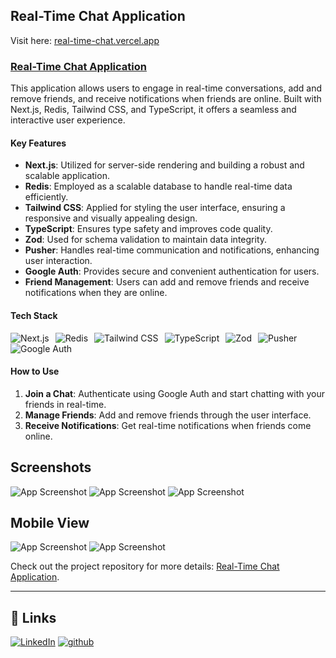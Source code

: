 ## Real-Time Chat Application

Visit here: [real-time-chat.vercel.app](https://realtime-chat-app66.vercel.app/)

### [Real-Time Chat Application](https://realtime-chat-app66.vercel.app/)

This application allows users to engage in real-time conversations, add and remove friends, and receive notifications when friends are online. Built with Next.js, Redis, Tailwind CSS, and TypeScript, it offers a seamless and interactive user experience.

#### Key Features
- **Next.js**: Utilized for server-side rendering and building a robust and scalable application.
- **Redis**: Employed as a scalable database to handle real-time data efficiently.
- **Tailwind CSS**: Applied for styling the user interface, ensuring a responsive and visually appealing design.
- **TypeScript**: Ensures type safety and improves code quality.
- **Zod**: Used for schema validation to maintain data integrity.
- **Pusher**: Handles real-time communication and notifications, enhancing user interaction.
- **Google Auth**: Provides secure and convenient authentication for users.
- **Friend Management**: Users can add and remove friends and receive notifications when they are online.

#### Tech Stack
<div style="display: flex; flex-wrap: wrap;">
  <img src="https://img.shields.io/badge/Next.js-000000?style=for-the-badge&logo=nextdotjs&logoColor=white" alt="Next.js" style="margin-right: 10px;" />
  <img src="https://img.shields.io/badge/Redis-DC382D?style=for-the-badge&logo=redis&logoColor=white" alt="Redis" style="margin-right: 10px;" />
  <img src="https://img.shields.io/badge/Tailwind%20CSS-06B6D4?style=for-the-badge&logo=tailwindcss&logoColor=white" alt="Tailwind CSS" style="margin-right: 10px;" />
  <img src="https://img.shields.io/badge/TypeScript-007ACC?style=for-the-badge&logo=typescript&logoColor=white" alt="TypeScript" style="margin-right: 10px;" />
  <img src="https://img.shields.io/badge/Zod-1D4ED8?style=for-the-badge&logo=react&logoColor=white" alt="Zod" style="margin-right: 10px;" />
  <img src="https://img.shields.io/badge/Pusher-FB0071?style=for-the-badge&logo=pusher&logoColor=white" alt="Pusher" style="margin-right: 10px;" />
  <img src="https://img.shields.io/badge/Google%20Auth-4285F4?style=for-the-badge&logo=google&logoColor=white" alt="Google Auth" />
</div>

#### How to Use
1. **Join a Chat**: Authenticate using Google Auth and start chatting with your friends in real-time.
2. **Manage Friends**: Add and remove friends through the user interface.
3. **Receive Notifications**: Get real-time notifications when friends come online.

## Screenshots
![App Screenshot](https://res.cloudinary.com/durpz9kvb/image/upload/v1723814473/Image/Screenshot_2024-08-16_184410_kc5osh.png)
![App Screenshot](https://res.cloudinary.com/durpz9kvb/image/upload/v1723814488/Image/Screenshot_2024-08-16_184750_xhyek7.png)
![App Screenshot](https://res.cloudinary.com/durpz9kvb/image/upload/v1723814480/Image/Screenshot_2024-08-16_184547_m9thsx.png)
## Mobile View
![App Screenshot](https://res.cloudinary.com/durpz9kvb/image/upload/v1723815764/Image/WhatsApp_Image_2024-08-16_at_19.10.33_d77d24fb-Photoroom_dq92g3.png)
![App Screenshot](https://res.cloudinary.com/durpz9kvb/image/upload/v1723815757/Image/WhatsApp_Image_2024-08-16_at_19.10.33_f14ad3fc-Photoroom_pne7le.png)

Check out the project repository for more details: [Real-Time Chat Application](https://github.com/smit-sojitra/realtime-chat-app).

---
## 🔗 Links

[![LinkedIn](https://img.shields.io/badge/LinkedIn-0077B5?style=for-the-badge&logo=linkedin&logoColor=white)](https://www.linkedin.com/in/smit-sojitra-a101922a6/)
[![github](https://img.shields.io/badge/github-181717?style=for-the-badge&logo=github&logoColor=white)](https://github.com/smit-sojitra)
